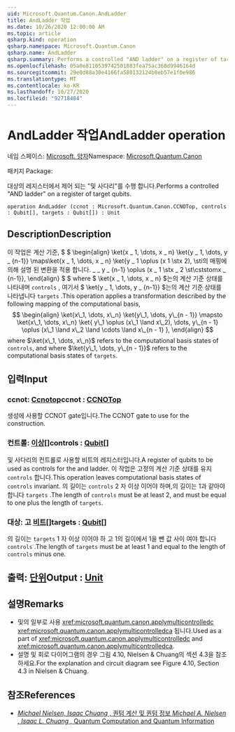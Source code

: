 ```yaml
---
uid: Microsoft.Quantum.Canon.AndLadder
title: AndLadder 작업
ms.date: 10/26/2020 12:00:00 AM
ms.topic: article
qsharp.kind: operation
qsharp.namespace: Microsoft.Quantum.Canon
qsharp.name: AndLadder
qsharp.summary: Performs a controlled "AND ladder" on a register of target qubits.
ms.openlocfilehash: 05a0e8110539742501883fea75ac368d9946164d
ms.sourcegitcommit: 29e0d88a30e4166fa580132124b0eb57e1f0e986
ms.translationtype: MT
ms.contentlocale: ko-KR
ms.lasthandoff: 10/27/2020
ms.locfileid: "92718484"
---
```

# <a name="andladder-operation"></a><span data-ttu-id="fbf24-102">AndLadder 작업</span><span class="sxs-lookup"><span data-stu-id="fbf24-102">AndLadder operation</span></span>

<span data-ttu-id="fbf24-103">네임 스페이스: [Microsoft. 양자](xref:Microsoft.Quantum.Canon)</span><span class="sxs-lookup"><span data-stu-id="fbf24-103">Namespace: [Microsoft.Quantum.Canon](xref:Microsoft.Quantum.Canon)</span></span>

<span data-ttu-id="fbf24-104">패키지 [](https://nuget.org/packages/)</span><span class="sxs-lookup"><span data-stu-id="fbf24-104">Package: [](https://nuget.org/packages/)</span></span>


<span data-ttu-id="fbf24-105">대상의 레지스터에서 제어 되는 "및 사다리"를 수행 합니다.</span><span class="sxs-lookup"><span data-stu-id="fbf24-105">Performs a controlled "AND ladder" on a register of target qubits.</span></span>

```qsharp
operation AndLadder (ccnot : Microsoft.Quantum.Canon.CCNOTop, controls : Qubit[], targets : Qubit[]) : Unit
```


## <a name="description"></a><span data-ttu-id="fbf24-106">Description</span><span class="sxs-lookup"><span data-stu-id="fbf24-106">Description</span></span>

<span data-ttu-id="fbf24-107">이 작업은 계산 기준, $ $ \begin{align} \ket{x \_ 1, \dots, x \_ n} \ket{y \_ 1, \dots, y \_ {n-1}} \maps\ket{x \_ 1, \dots, x \_ n} \ket{y \_ 1 \oplus (x 1 \stx 2), \sti의 매핑에 의해 설명 된 변환을 적용 합니다. \_ \_ y \_ {n-1} \oplus (x \_ 1 \stx \_ 2 \st\cststomx \_ {n-1}}, \end{align} $ $ where $ \ket{x \_ 1, \dots, x \_ n} $는의 계산 기준 상태를 나타내며 `controls` , 여기서 $ \ket{y \_ 1, \dots, y \_ {n-1}} $는의 계산 기준 상태를 나타냅니다 `targets` .</span><span class="sxs-lookup"><span data-stu-id="fbf24-107">This operation applies a transformation described by the following mapping of the computational basis, $$ \begin{align} \ket{x\_1, \dots, x\_n} \ket{y\_1, \dots, y\_{n - 1}} \mapsto \ket{x\_1, \dots, x\_n} \ket{ y\_1 \oplus (x\_1 \land x\_2), \dots, y\_{n - 1} \oplus (x\_1 \land x\_2 \land \cdots \land x\_{n - 1} }, \end{align} $$ where $\ket{x\_1, \dots, x\_n}$ refers to the computational basis states of `controls`, and where $\ket{y\_1, \dots, y\_{n - 1}}$ refers to the computational basis states of `targets`.</span></span>

## <a name="input"></a><span data-ttu-id="fbf24-108">입력</span><span class="sxs-lookup"><span data-stu-id="fbf24-108">Input</span></span>

### <a name="ccnot--ccnotop"></a><span data-ttu-id="fbf24-109">ccnot: [Ccnotop](xref:Microsoft.Quantum.Canon.CCNOTop)</span><span class="sxs-lookup"><span data-stu-id="fbf24-109">ccnot : [CCNOTop](xref:Microsoft.Quantum.Canon.CCNOTop)</span></span>

<span data-ttu-id="fbf24-110">생성에 사용할 CCNOT gate입니다.</span><span class="sxs-lookup"><span data-stu-id="fbf24-110">The CCNOT gate to use for the construction.</span></span>


### <a name="controls--qubit"></a><span data-ttu-id="fbf24-111">컨트롤: [이상](xref:microsoft.quantum.lang-ref.qubit)[]</span><span class="sxs-lookup"><span data-stu-id="fbf24-111">controls : [Qubit](xref:microsoft.quantum.lang-ref.qubit)[]</span></span>

<span data-ttu-id="fbf24-112">및 사다리의 컨트롤로 사용할 비트의 레지스터입니다.</span><span class="sxs-lookup"><span data-stu-id="fbf24-112">A register of qubits to be used as controls for the and ladder.</span></span>
<span data-ttu-id="fbf24-113">이 작업은 고정의 계산 기준 상태를 유지 `controls` 합니다.</span><span class="sxs-lookup"><span data-stu-id="fbf24-113">This operation leaves computational basis states of `controls` invariant.</span></span>
<span data-ttu-id="fbf24-114">의 길이는 `controls` 2 자 이상 이어야 하며,의 길이는 1과 같아야 합니다 `targets` .</span><span class="sxs-lookup"><span data-stu-id="fbf24-114">The length of `controls` must be at least 2, and must be equal to one plus the length of `targets`.</span></span>


### <a name="targets--qubit"></a><span data-ttu-id="fbf24-115">대상: 고 [비트](xref:microsoft.quantum.lang-ref.qubit)[]</span><span class="sxs-lookup"><span data-stu-id="fbf24-115">targets : [Qubit](xref:microsoft.quantum.lang-ref.qubit)[]</span></span>

<span data-ttu-id="fbf24-116">의 길이는 `targets` 1 자 이상 이어야 하 고 1의 길이에서 1을 뺀 값 사이 여야 합니다 `controls` .</span><span class="sxs-lookup"><span data-stu-id="fbf24-116">The length of `targets` must be at least 1 and equal to the length of `controls` minus one.</span></span>



## <a name="output--unit"></a><span data-ttu-id="fbf24-117">출력: [단위](xref:microsoft.quantum.lang-ref.unit)</span><span class="sxs-lookup"><span data-stu-id="fbf24-117">Output : [Unit](xref:microsoft.quantum.lang-ref.unit)</span></span>



## <a name="remarks"></a><span data-ttu-id="fbf24-118">설명</span><span class="sxs-lookup"><span data-stu-id="fbf24-118">Remarks</span></span>

- <span data-ttu-id="fbf24-119">및의 일부로 사용 <xref:microsoft.quantum.canon.applymulticontrolledc> <xref:microsoft.quantum.canon.applymulticontrolledca> 됩니다.</span><span class="sxs-lookup"><span data-stu-id="fbf24-119">Used as a part of <xref:microsoft.quantum.canon.applymulticontrolledc> and <xref:microsoft.quantum.canon.applymulticontrolledca>.</span></span>
- <span data-ttu-id="fbf24-120">설명 및 회로 다이어그램의 경우 그림 4.10, Nielsen & Chuang의 섹션 4.3을 참조 하세요.</span><span class="sxs-lookup"><span data-stu-id="fbf24-120">For the explanation and circuit diagram see Figure 4.10, Section 4.3 in Nielsen & Chuang.</span></span>

## <a name="references"></a><span data-ttu-id="fbf24-121">참조</span><span class="sxs-lookup"><span data-stu-id="fbf24-121">References</span></span>

- [<span data-ttu-id="fbf24-122">*Michael Nielsen, Isaac Chuang* , 퀀텀 계산 및 퀀텀 정보</span><span class="sxs-lookup"><span data-stu-id="fbf24-122"> *Michael A. Nielsen , Isaac L. Chuang* , Quantum Computation and Quantum Information </span></span>](http://doi.org/10.1017/CBO9780511976667)
